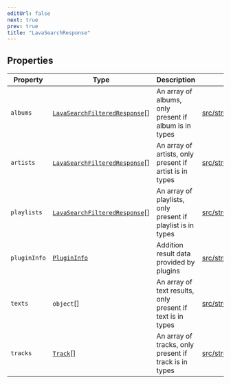 ```yaml
---
editUrl: false
next: true
prev: true
title: "LavaSearchResponse"
---
```


## Properties

| Property | Type | Description | Defined in |
| ------ | ------ | ------ | ------ |
| `albums` | [`LavaSearchFilteredResponse`](/api/interfaces/lavasearchfilteredresponse/)[] | An array of albums, only present if album is in types | [src/structures/Types/Utils.ts:554](https://github.com/appujet/lavalink-client/blob/4880e032861893b27e80b7c2d6c36639afbb3479/src/structures/Types/Utils.ts#L554) |
| `artists` | [`LavaSearchFilteredResponse`](/api/interfaces/lavasearchfilteredresponse/)[] | An array of artists, only present if artist is in types | [src/structures/Types/Utils.ts:556](https://github.com/appujet/lavalink-client/blob/4880e032861893b27e80b7c2d6c36639afbb3479/src/structures/Types/Utils.ts#L556) |
| `playlists` | [`LavaSearchFilteredResponse`](/api/interfaces/lavasearchfilteredresponse/)[] | An array of playlists, only present if playlist is in types | [src/structures/Types/Utils.ts:558](https://github.com/appujet/lavalink-client/blob/4880e032861893b27e80b7c2d6c36639afbb3479/src/structures/Types/Utils.ts#L558) |
| `pluginInfo` | [`PluginInfo`](/api/interfaces/plugininfo/) | Addition result data provided by plugins | [src/structures/Types/Utils.ts:565](https://github.com/appujet/lavalink-client/blob/4880e032861893b27e80b7c2d6c36639afbb3479/src/structures/Types/Utils.ts#L565) |
| `texts` | `object`[] | An array of text results, only present if text is in types | [src/structures/Types/Utils.ts:560](https://github.com/appujet/lavalink-client/blob/4880e032861893b27e80b7c2d6c36639afbb3479/src/structures/Types/Utils.ts#L560) |
| `tracks` | [`Track`](/api/interfaces/track/)[] | An array of tracks, only present if track is in types | [src/structures/Types/Utils.ts:552](https://github.com/appujet/lavalink-client/blob/4880e032861893b27e80b7c2d6c36639afbb3479/src/structures/Types/Utils.ts#L552) |
